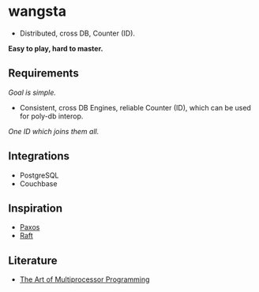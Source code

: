 # wangsta

- Distributed, cross DB, Counter (ID).

**Easy to play, hard to master.**

## Requirements

*Goal is simple.*

- Consistent, cross DB Engines, reliable Counter (ID), which can be used for poly-db interop.

*One ID which joins them all.*

## Integrations

- PostgreSQL
- Couchbase

## Inspiration

- [Paxos](http://en.wikipedia.org/wiki/Paxos_%28computer_science%29)
- [Raft](http://en.wikipedia.org/wiki/Raft)

## Literature

- [The Art of Multiprocessor Programming](http://www.amazon.com/The-Multiprocessor-Programming-Revised-Reprint/dp/0123973376) 

